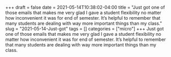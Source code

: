 +++draft = falsedate = 2021-05-14T10:38:02-04:00title = "Just got one of those emails that makes me very glad I gave a student flexibility no matter how inconvenient it was for end of semester. It’s helpful to remember that many students are dealing with way more important things than my class."slug = "2021-05-14-Just-got"tags = []categories = ["micro"]+++Just got one of those emails that makes me very glad I gave a student flexibility no matter how inconvenient it was for end of semester. It’s helpful to remember that many students are dealing with way more important things than my class.